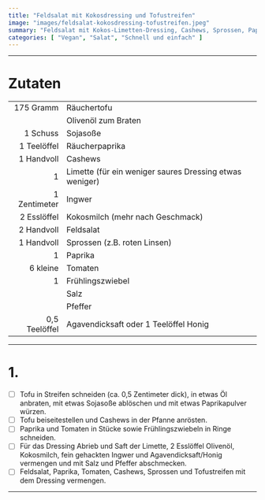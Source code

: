 ```yaml
---
title: "Feldsalat mit Kokosdressing und Tofustreifen"
image: "images/feldsalat-kokosdressing-tofustreifen.jpeg"
summary: "Feldsalat mit Kokos-Limetten-Dressing, Cashews, Sprossen, Paprika und Räuchertofustreifen"
categories: [ "Vegan", "Salat", "Schnell und einfach" ]
---
```


---

# Zutaten

|               |                                                         |
|--------------:|:--------------------------------------------------------|
|     175 Gramm | Räuchertofu                                             |
|               | Olivenöl zum Braten                                     |
|      1 Schuss | Sojasoße                                                |
|   1 Teelöffel | Räucherpaprika                                          |
|    1 Handvoll | Cashews                                                 |
|             1 | Limette (für ein weniger saures Dressing etwas weniger) |
|  1 Zentimeter | Ingwer                                                  |
|   2 Esslöffel | Kokosmilch (mehr nach Geschmack)                        |
|    2 Handvoll | Feldsalat                                               |
|    1 Handvoll | Sprossen (z.B. roten Linsen)                            |
|             1 | Paprika                                                 |
|      6 kleine | Tomaten                                                 |
|             1 | Frühlingszwiebel                                        |
|               | Salz                                                    |
|               | Pfeffer                                                 |
| 0,5 Teelöffel | Agavendicksaft oder 1 Teelöffel Honig                   |

---

# 1.

- [ ] Tofu in Streifen schneiden (ca. 0,5 Zentimeter dick), in etwas Öl anbraten, mit etwas Sojasoße ablöschen und mit
  etwas Paprikapulver würzen.
- [ ] Tofu beiseitestellen und Cashews in der Pfanne anrösten.
- [ ] Paprika und Tomaten in Stücke sowie Frühlingszwiebeln in Ringe schneiden.
- [ ] Für das Dressing Abrieb und Saft der Limette, 2 Esslöffel Olivenöl, Kokosmilch, fein gehackten Ingwer und
  Agavendicksaft/Honig vermengen und mit Salz und Pfeffer abschmecken.
- [ ] Feldsalat, Paprika, Tomaten, Cashews, Sprossen und Tofustreifen mit dem Dressing vermengen.

---
